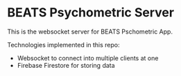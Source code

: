 # BEATS Psychometric Server

This is the websocket server for BEATS Pschometric App.


Technologies implemented in this repo:
- Websocket to connect into multiple clients at one
- Firebase Firestore for storing data
  